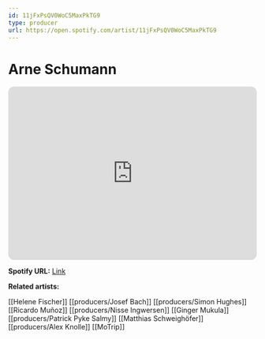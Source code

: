```yaml
---
id: 11jFxPsQV0WoC5MaxPkTG9
type: producer
url: https://open.spotify.com/artist/11jFxPsQV0WoC5MaxPkTG9
---
```

# Arne Schumann

<iframe style="border-radius:12px" src="https://open.spotify.com/embed/artist/11jFxPsQV0WoC5MaxPkTG9" width="100%" height="352" frameBorder="0" allowfullscreen="" allow="autoplay; clipboard-write; encrypted-media; fullscreen; picture-in-picture" loading="lazy"></iframe>

**Spotify URL:** [Link](https://open.spotify.com/artist/11jFxPsQV0WoC5MaxPkTG9)

**Related artists:**

[[Helene Fischer]]
[[producers/Josef Bach]]
[[producers/Simon Hughes]]
[[Ricardo Muñoz]]
[[producers/Nisse Ingwersen]]
[[Ginger Mukula]]
[[producers/Patrick Pyke Salmy]]
[[Matthias Schweighöfer]]
[[producers/Alex Knolle]]
[[MoTrip]]
